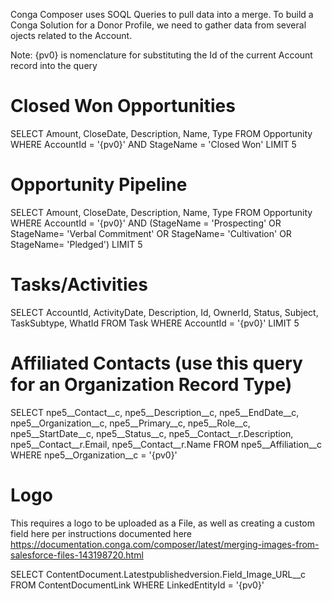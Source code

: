 Conga Composer uses SOQL Queries to pull data into a merge. To build a Conga Solution for a Donor Profile, we need to gather data from several ojects related to the Account.

Note: {pv0} is nomenclature for substituting the Id of the current Account record into the query

# Closed Won Opportunities
SELECT Amount, CloseDate, Description, Name, Type FROM Opportunity WHERE AccountId = '{pv0}' AND StageName = 'Closed Won' LIMIT 5

# Opportunity Pipeline
SELECT Amount, CloseDate, Description, Name, Type FROM Opportunity WHERE AccountId = '{pv0}' AND (StageName = 'Prospecting' OR StageName= 'Verbal Commitment' OR StageName= 'Cultivation' OR StageName= 'Pledged') LIMIT 5

# Tasks/Activities
SELECT AccountId, ActivityDate, Description, Id, OwnerId, Status, Subject, TaskSubtype, WhatId FROM Task WHERE AccountId = '{pv0}' LIMIT 5

# Affiliated Contacts (use this query for an Organization Record Type)
SELECT npe5__Contact__c, npe5__Description__c, npe5__EndDate__c, npe5__Organization__c, npe5__Primary__c, npe5__Role__c, npe5__StartDate__c, npe5__Status__c, npe5__Contact__r.Description, npe5__Contact__r.Email, npe5__Contact__r.Name FROM npe5__Affiliation__c WHERE npe5__Organization__c = '{pv0}'

# Logo
This requires a logo to be uploaded as a File, as well as creating a custom field here per instructions documented here https://documentation.conga.com/composer/latest/merging-images-from-salesforce-files-143198720.html

SELECT ContentDocument.Latestpublishedversion.Field_Image_URL__c FROM ContentDocumentLink WHERE LinkedEntityId = '{pv0}'

